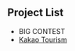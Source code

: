 ## Project List
- BIG CONTEST
- [Kakao Tourism](https://github.com/loveacaji/Project/tree/main/Kakao%20Tourism)
